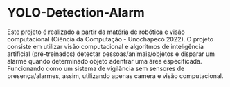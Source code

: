 # YOLO-Detection-Alarm
Este projeto é realizado a partir da matéria de robótica e visão computacional (Ciência da Computação - Unochapecó 2022).
O projeto consiste em utilizar visão computacional e algoritmos de inteligência artificial (pré-treinados) detectar pessoas/animais/objetos e disparar um alarme quando determinado objeto adentrar uma área especificada. Funcionando como um sistema de vigilância sem sensores de presença/alarmes, assim, utilizando apenas camera e visão computacional.
